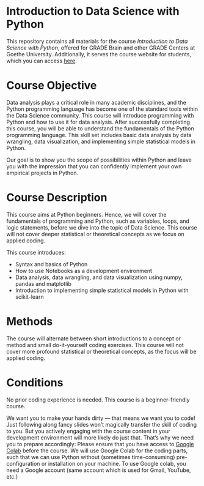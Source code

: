 # Introduction to Data Science with Python

This repository contains all materials for the course *Introduction to Data Science with Python*, offered for GRADE Brain and other GRADE Centers at Goethe University.
Additionally, it serves the course website for students, which you can access [here](https://coding-intro.github.io/introduction-to-data-science-with-python/).

# Course Objective

Data analysis plays a critical role in many academic disciplines, and the Python programming language has become one of the standard tools within the Data Science community. This course will introduce programming with Python and how to use it for data analysis. After successfully completing this course, you will be able to understand the fundamentals of the Python programming language. This skill set includes basic data analysis by data wrangling, data visualization, and implementing simple statistical models in Python.

Our goal is to show you the scope of possibilities within Python and leave you with the impression that you can confidently implement your own empirical projects in Python.

# Course Description

This course aims at Python beginners. Hence, we will cover the fundamentals of programming and Python, such as variables, loops, and logic statements, before we dive into the topic of Data Science. This course will not cover deeper statistical or theoretical concepts as we focus on applied coding.

This course introduces:

- Syntax and basics of Python
- How to use Notebooks as a development environment
- Data analysis, data wrangling, and data visualization using numpy, pandas and matplotlib
- Introduction to implementing simple statistical models in Python with scikit-learn


# Methods

The course will alternate between short introductions to a concept or method and small do-it-yourself coding exercises. 
This course will not cover more profound statistical or theoretical concepts, as the focus will be applied coding.

# Conditions

No prior coding experience is needed. This course is a beginner-friendly course.

We want you to make your hands dirty — that means we want you to code! Just following along fancy slides won’t magically transfer the skill of coding to you. But you actively engaging with the course content in your development environment will more likely do just that.
That’s why we need you to prepare accordingly: Please ensure that you have access to [Google Colab](https://colab.research.google.com/) before the course. We will use Google Colab for the coding parts, such that we can use Python without (sometimes time-consuming) pre-configuration or installation on your machine. To use Google colab, you need a Google account (same account which is used for Gmail, YouTube, etc.)
